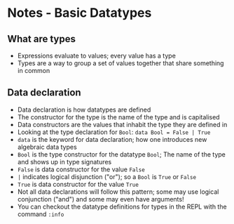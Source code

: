 # Notes - Basic Datatypes

## What are types
- Expressions evaluate to values; every value has a type
- Types are a way to group a set of values together that share something in common

## Data declaration
- Data declaration is how datatypes are defined
- The constructor for the type is the name of the type and is capitalised
- Data constructors are the values that inhabit the type they are defined in
- Looking at the type declaration for `Bool`: `data Bool = False | True`
- `data` is the keyword for data declaration; how one introduces new algebraic data types
- `Bool` is the type constructor for the datatype `Bool`; The name of the type and shows up in type signatures
- `False` is data constructor for the value `False`
- `|` indicates logical disjunction ("or"); so a `Bool` is `True` or `False`
- `True` is data constructor for the value `True`
- Not all data declarations will follow this pattern; some may use logical conjunction ("and") and some may even have arguments!
- You can checkout the datatype definitions for types in the REPL with the command `:info`

